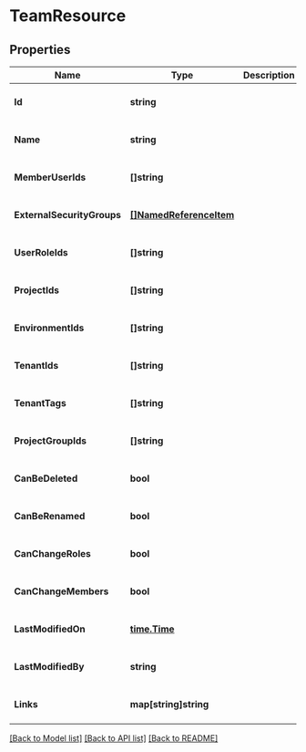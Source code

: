 # TeamResource

## Properties
Name | Type | Description | Notes
------------ | ------------- | ------------- | -------------
**Id** | **string** |  | [optional] [default to null]
**Name** | **string** |  | [optional] [default to null]
**MemberUserIds** | **[]string** |  | [optional] [default to null]
**ExternalSecurityGroups** | [**[]NamedReferenceItem**](NamedReferenceItem.md) |  | [optional] [default to null]
**UserRoleIds** | **[]string** |  | [optional] [default to null]
**ProjectIds** | **[]string** |  | [optional] [default to null]
**EnvironmentIds** | **[]string** |  | [optional] [default to null]
**TenantIds** | **[]string** |  | [optional] [default to null]
**TenantTags** | **[]string** |  | [optional] [default to null]
**ProjectGroupIds** | **[]string** |  | [optional] [default to null]
**CanBeDeleted** | **bool** |  | [optional] [default to null]
**CanBeRenamed** | **bool** |  | [optional] [default to null]
**CanChangeRoles** | **bool** |  | [optional] [default to null]
**CanChangeMembers** | **bool** |  | [optional] [default to null]
**LastModifiedOn** | [**time.Time**](time.Time.md) |  | [optional] [default to null]
**LastModifiedBy** | **string** |  | [optional] [default to null]
**Links** | **map[string]string** |  | [optional] [default to null]

[[Back to Model list]](../README.md#documentation-for-models) [[Back to API list]](../README.md#documentation-for-api-endpoints) [[Back to README]](../README.md)


